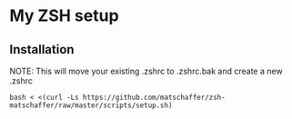 # My ZSH setup

## Installation

NOTE: This will move your existing .zshrc to .zshrc.bak and create a new .zshrc

    bash < <(curl -Ls https://github.com/matschaffer/zsh-matschaffer/raw/master/scripts/setup.sh)
